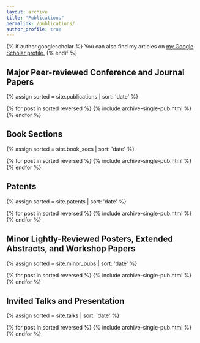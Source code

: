```yaml
---
layout: archive
title: "Publications"
permalink: /publications/
author_profile: true
---
```


{% if author.googlescholar %}
  You can also find my articles on <u><a href="{{author.googlescholar}}">my Google Scholar profile</a>.</u>
{% endif %}


## Major Peer-reviewed Conference and Journal Papers

{% assign sorted = site.publications | sort: 'date' %}

{% for post in sorted reversed %}
  {% include archive-single-pub.html %}
{% endfor %}

## Book Sections

{% assign sorted = site.book_secs | sort: 'date' %}

{% for post in sorted reversed %}
  {% include archive-single-pub.html %}
{% endfor %}

## Patents

{% assign sorted = site.patents | sort: 'date' %}

{% for post in sorted reversed %}
  {% include archive-single-pub.html %}
{% endfor %}

## Minor Lightly-Reviewed Posters, Extended Abstracts, and Workshop Papers

{% assign sorted = site.minor_pubs | sort: 'date' %}

{% for post in sorted reversed %}
  {% include archive-single-pub.html %}
{% endfor %}

## Invited Talks and Presentation

{% assign sorted = site.talks | sort: 'date' %}

{% for post in sorted reversed %}
  {% include archive-single-pub.html %}
{% endfor %}
